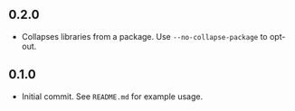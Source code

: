 ## 0.2.0

* Collapses libraries from a package. Use `--no-collapse-package` to opt-out.

## 0.1.0

* Initial commit. See `README.md` for example usage.
